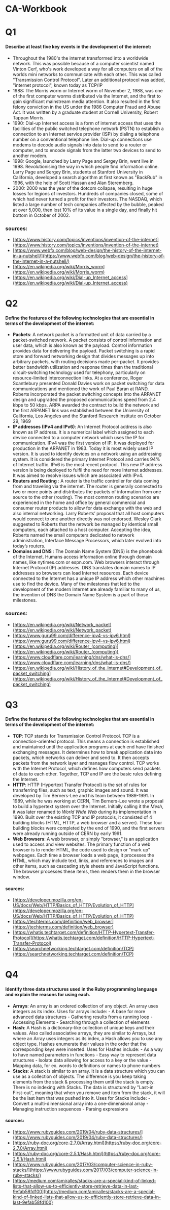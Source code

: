 # CA-Workbook
# Q1
#### Describe at least five key events in the development of the internet:
- Throughout the 1980's the internet transformed into a worldwide network.  This was possible because of a computer scientist named Vinton Cerf, who's work developed a way for all computers on all of the worlds mini networks to communicate with each other.  This was called "Transmission Control Protocol".  Later an additional protocol was added, "internet protocol", known today as TCP/IP
- 1988: The Morris worm or Internet worm of November 2, 1988, was one of the first computer worms distributed via the Internet, and the first to gain significant mainstream media attention. It also resulted in the first felony conviction in the US under the 1986 Computer Fraud and Abuse Act. It was written by a graduate student at Cornell University, Robert Tappan Morris.
- 1990: Dial-up Internet access is a form of internet access that uses the facilities of the public switched telephone network (PSTN) to establish a connection to an Internet service provider (ISP) by dialing a telephone number on a conventional telephone line. Dial-up connections use modems to decode audio signals into data to send to a router or computer, and to encode signals from the latter two devices to send to another modem.
- 1998: Google, launched by Larry Page and Sergey Brin, went live in 1998.  Revolutionising the way in which people find information online. Larry Page and Sergey Brin, students at Stanford University in California, developed a search algorithm at first known as "BackRub" in 1996, with the help of Scott Hassan and Alan Steremberg.
- 2000: 2000 was the year of the dotcom collapse, resulting in huge losses for legions of investors. Hundreds of companies closed, some of which had never turned a profit for their investors. The NASDAQ, which listed a large number of tech companies affected by the bubble, peaked at over 5,000, then lost 10% of its value in a single day, and finally hit bottom in October of 2002.

### sources:
-  [https://www.history.com/topics/inventions/invention-of-the-internet](https://www.history.com/topics/inventions/invention-of-the-internet)
- [https://www.webfx.com/blog/web-design/the-history-of-the-internet-in-a-nutshell/](https://www.webfx.com/blog/web-design/the-history-of-the-internet-in-a-nutshell/)
- [https://en.wikipedia.org/wiki/Morris_worm](https://en.wikipedia.org/wiki/Morris_worm)
- [https://en.wikipedia.org/wiki/Dial-up_Internet_access](https://en.wikipedia.org/wiki/Dial-up_Internet_access)


# Q2
#### Define the features of the following technologies that are essential in terms of the development of the internet:
- **Packets**: A network packet is a formatted unit of data carried by a packet-switched network. A packet consists of control information and user data, which is also known as the payload. Control information provides data for delivering the payload. 
Packet switching is a rapid store and forward networking design that divides messages up into arbitrary packets, with routing decisions made per-packet. It provides better bandwidth utilization and response times than the traditional circuit-switching technology used for telephony, particularly on resource-limited interconnection links.
At a conference, Roger Scantlebury presented  Donald Davies work on packet switching for data communications and mentioned the work of  Paul Baran  at  RAND. Roberts incorporated the packet switching concepts into the ARPANET design and upgraded the proposed communications speed from 2.4 kbps to 50 kbps.
ARPA awarded the contract to build the network and the first ARPANET link was established between the  University of California, Los Angeles and the Stanford Research Institute on October 29, 1969
- **IP addresses (IPv4 and IPv6)**: An Internet Protocol address is also known as IP address. It is a numerical label which assigned to each device connected to a computer network which uses the IP for communication.
IPv4 was the first version of IP. It was deployed for production in the ARPANET in 1983. Today it is most widely used IP version. It is used to identify devices on a network using an addressing system.  It is considered the primary Internet Protocol and carries 94% of Internet traffic.
IPv6 is the most recent protocol.  This new IP address version is being deployed to fulfil the need for more Internet addresses. It was aimed to resolve issues which are associated with IPv4. 
- **Routers and Routing**  : A router is the traffic controller for data coming from and traveling via the internet. The router is generally connected to two or more points and distributes the packets of information from one source to the other (routing). The most common routing scenarios are experienced in the home and office by general commercial and consumer router products to allow for data exchange with the web and also internal networking.
Larry Roberts’ proposal that all host computers would connect to one another directly was not endorsed. Wesley Clark suggested to Roberts that the network be managed by identical small computers, each attached to a host computer. Accepting the idea, Roberts named the small computers dedicated to network administration, Interface Message Processors, which later evolved into today’s routers.
- **Domains and DNS** :  The Domain Name System (DNS) is the phonebook of the Internet. Humans access information online through domain names, like nytimes.com or espn.com. Web browsers interact through Internet Protocol (IP) addresses. DNS translates domain names to  IP addresses so browsers can load Internet resources.  Each device connected to the Internet has a unique IP address which other machines use to find the device.
Many of the milestones that led to the development of the modern Internet are already familiar to many of us, the invention of DNS the Domain Name System is a part of those milestones.  

### sources: 
- [https://en.wikipedia.org/wiki/Network_packet](https://en.wikipedia.org/wiki/Network_packet)
- [https://www.guru99.com/difference-ipv4-vs-ipv6.html](https://www.guru99.com/difference-ipv4-vs-ipv6.html)
- [https://en.wikipedia.org/wiki/Router_(computing)](https://en.wikipedia.org/wiki/Router_(computing))
- [https://www.cloudflare.com/learning/dns/what-is-dns/](https://www.cloudflare.com/learning/dns/what-is-dns/)
- [https://en.wikipedia.org/wiki/History_of_the_Internet#Development_of_packet_switching](https://en.wikipedia.org/wiki/History_of_the_Internet#Development_of_packet_switching)


# Q3
#### Define the features of the following technologies that are essential in terms of the development of the internet:
- **TCP**: TCP stands for Transmission Control Protocol.  TCP is a connection-oriented protocol. This means a connection is established and maintained until the application programs at each end have finished exchanging messages. It determines how to break application data into packets, which networks can deliver and send to.  It then accepts packets from the network layer and manages flow control. TCP works with the Internet Protocol, which defines how computers send packets of data to each other. Together, TCP and IP are the basic rules defining the Internet.
- **HTTP**:  HTTP (Hypertext Transfer Protocol) is the set of rules for transferring files, such as text, graphic images and sound.  It was developed by Tim Berners-Lee and his team between 1989-1991.  In 1989, while he was working at CERN, Tim Berners-Lee wrote a proposal to build a hypertext system over the Internet. Initially calling it the _Mesh_, it was later renamed to _World Wide Web_ during its implementation in 1990. Built over the existing TCP and IP protocols, it consisted of 4 building blocks (HTML, HTTP, a web browser and a server).  These four building blocks were completed by the end of 1990, and the first servers were already running outside of CERN by early 1991.
- **Web Browsers**: A web browser, or simply "browser," is an application used to access and view websites.  The primary function of a web browser is to render HTML, the code used to design or "mark up" webpages. Each time a browser loads a web page, it processes the HTML, which may include text, links, and references to images and other items, such as cascading style sheets and JavaScript functions. The browser processes these items, then renders them in the browser window.


#### sources: 
 - [https://developer.mozilla.org/en-US/docs/Web/HTTP/Basics_of_HTTP/Evolution_of_HTTP](https://developer.mozilla.org/en-US/docs/Web/HTTP/Basics_of_HTTP/Evolution_of_HTTP)
 - [https://techterms.com/definition/web_browser](https://techterms.com/definition/web_browser)
 -  [https://whatis.techtarget.com/definition/HTTP-Hypertext-Transfer-Protocol](https://whatis.techtarget.com/definition/HTTP-Hypertext-Transfer-Protocol)
 - [https://searchnetworking.techtarget.com/definition/TCP](https://searchnetworking.techtarget.com/definition/TCP)


 # Q4
#### Identify three data structures used in the Ruby programming language and explain the reasons for using each.

- **Arrays**:  An array is an ordered collection of any object. An array uses integers as its index. Uses for arrays include:
		- A base for more advanced data structures
		- Gathering results from a running loop
		- Accessing Elements
		- Searching through a collection of elements
- **Hash**: A Hash is a dictionary-like collection of unique keys and their values. Also called associative arrays, they are similar to Arrays, but where an Array uses integers as its index, a Hash allows you to use any object type. Hashes enumerate their values in the order that the corresponding keys were inserted.  Uses for Hashes include: 
		- As a way to have named parameters in functions
		- Easy way to represent data structures
		- Isolate data allowing for access to a key or the value
		- Mapping data, for ex. words to definitions or names to phone numbers
- **Stacks**: A stack is similar to an array.  It is a data structure which you can use as a collection of objects.  The difference is you keep taking elements from the stack & processing them until the stack is empty. There is no indexing with Stacks.  The data is structured by "Last-in First-out", meaning that when you remove and item from the stack, it will be the last item that was pushed into it.  Uses for Stacks include:
		- Convert a multi-dimensional array into a one-dimensional array
		- Managing instruction sequences
		- Parsing expressions

#### sources: 
- [https://www.rubyguides.com/2019/04/ruby-data-structures/](https://www.rubyguides.com/2019/04/ruby-data-structures/)
- [https://ruby-doc.org/core-2.7.0/Array.html](https://ruby-doc.org/core-2.7.0/Array.html)
- [https://ruby-doc.org/core-2.5.1/Hash.html](https://ruby-doc.org/core-2.5.1/Hash.html)
- [https://www.rubyguides.com/2017/03/computer-science-in-ruby-stacks/](https://www.rubyguides.com/2017/03/computer-science-in-ruby-stacks/)
- [https://medium.com/amiralles/stacks-are-a-special-kind-of-linked-lists-that-allow-us-to-efficiently-store-retrieve-data-in-last-9efab58fd100](https://medium.com/amiralles/stacks-are-a-special-kind-of-linked-lists-that-allow-us-to-efficiently-store-retrieve-data-in-last-9efab58fd100)